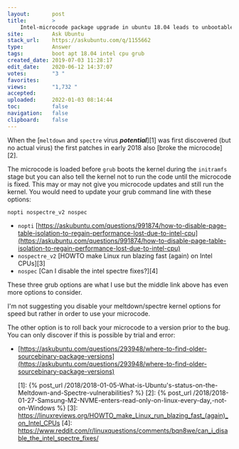 ```yaml
---
layout:       post
title:        >
    Intel-microcode package upgrade in ubuntu 18.04 leads to unbootable system
site:         Ask Ubuntu
stack_url:    https://askubuntu.com/q/1155662
type:         Answer
tags:         boot apt 18.04 intel cpu grub
created_date: 2019-07-03 11:28:17
edit_date:    2020-06-12 14:37:07
votes:        "3 "
favorites:    
views:        "1,732 "
accepted:     
uploaded:     2022-01-03 08:14:44
toc:          false
navigation:   false
clipboard:    false
---
```


When the [`meltdown` and `spectre` virus ***potential***][1] was first discovered (but no actual virus) the first patches in early 2018 also [broke the microcode][2].

The microcode is loaded before `grub` boots the kernel during the `initramfs` stage but you can also tell the kernel not to run the code until the microcode is fixed. This may or may not give you microcode updates and still run the kernel. You would need to update your grub command line with these options:

``` 
nopti nospectre_v2 nospec

```

- `nopti` [https://askubuntu.com/questions/991874/how-to-disable-page-table-isolation-to-regain-performance-lost-due-to-intel-cpu](https://askubuntu.com/questions/991874/how-to-disable-page-table-isolation-to-regain-performance-lost-due-to-intel-cpu)
- `nospectre_v2` [HOWTO make Linux run blazing fast (again) on Intel CPUs][3]
- `nospec` [Can I disable the intel spectre fixes?][4]

These three grub options are what I use but the middle link above has even more options to consider.

I'm not suggesting you disable your meltdown/spectre kernel options for speed but rather in order to use your microcode.

The other option is to roll back your microcode to a version prior to the bug. You can only discover if this is possible by trial and error:

- [https://askubuntu.com/questions/293948/where-to-find-older-sourcebinary-package-versions](https://askubuntu.com/questions/293948/where-to-find-older-sourcebinary-package-versions)

  [1]: {% post_url /2018/2018-01-05-What-is-Ubuntu's-status-on-the-Meltdown-and-Spectre-vulnerabilities? %}
  [2]: {% post_url /2018/2018-01-27-Samsung-M2-NVME-enters-read-only-on-linux-every-day,-not-on-Windows %}
  [3]: https://linuxreviews.org/HOWTO_make_Linux_run_blazing_fast_(again)_on_Intel_CPUs
  [4]: https://www.reddit.com/r/linuxquestions/comments/bqn8we/can_i_disable_the_intel_spectre_fixes/
